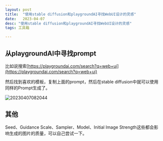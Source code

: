 ```yaml
---
layout: post
title:  "使用stable diffusion和playgroundAI寻找WebUI设计的灵感"
date:   2023-04-07 
desc: "使用stable diffusion和playgroundAI寻找WebUI设计的灵感"
tags: 工具箱

---
```

## 从playgroundAI中寻找prompt

比如说搜索[https://playgroundai.com/search?q=web+ui](https://playgroundai.com/search?q=web+ui)

然后找到喜欢的模板，复制上面的prompt，然后在stable diffusion中就可以使用同样的Prompt生成了。

![20230407082044](https://cdn.jsdelivr.net/gh/ChanJeunlam/PicgoBed/blogs/pictures/20230407082044.png)

## 其他

Seed、Guidance Scale、Sampler、Model、Initial Image Strength这些都会影响生成的图片的质量，可以自己尝试一下。
